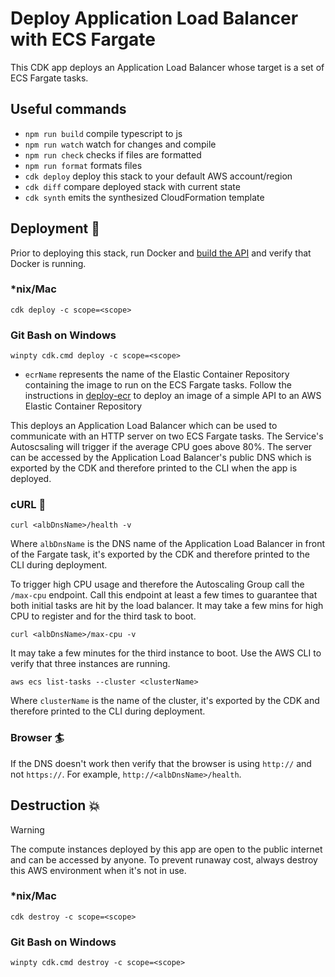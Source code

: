 # Deploy Application Load Balancer with ECS Fargate

This CDK app deploys an Application Load Balancer whose target is a set of ECS Fargate tasks.

## Useful commands

- `npm run build` compile typescript to js
- `npm run watch` watch for changes and compile
- `npm run check` checks if files are formatted
- `npm run format` formats files
- `cdk deploy` deploy this stack to your default AWS account/region
- `cdk diff` compare deployed stack with current state
- `cdk synth` emits the synthesized CloudFormation template

## Deployment :rocket:

Prior to deploying this stack, run Docker and [build the API](../api/README.md) and verify that Docker is running.

### \*nix/Mac

```console
cdk deploy -c scope=<scope>
```

### Git Bash on Windows

```console
winpty cdk.cmd deploy -c scope=<scope>
```

- `ecrName` represents the name of the Elastic Container Repository containing the image to run on the ECS Fargate tasks. Follow the instructions in [deploy-ecr](../deploy-ecr/README.md) to deploy an image of a simple API to an AWS Elastic Container Repository

This deploys an Application Load Balancer which can be used to communicate with an HTTP server on two ECS Fargate tasks. The Service's Autoscsaling will trigger if the average CPU goes above 80%. The server can be accessed by the Application Load Balancer's public DNS which is exported by the CDK and therefore printed to the CLI when the app is deployed.

### cURL :curling_stone:

```console
curl <albDnsName>/health -v
```

Where `albDnsName` is the DNS name of the Application Load Balancer in front of the Fargate task, it's exported by the CDK and therefore printed to the CLI during deployment.

To trigger high CPU usage and therefore the Autoscaling Group call the `/max-cpu` endpoint. Call this endpoint at least a few times to guarantee that both initial tasks are hit by the load balancer. It may take a few mins for high CPU to register and for the third task to boot.

```console
curl <albDnsName>/max-cpu -v
```

It may take a few minutes for the third instance to boot. Use the AWS CLI to verify that three instances are running.

```console
aws ecs list-tasks --cluster <clusterName>
```

Where `clusterName` is the name of the cluster, it's exported by the CDK and therefore printed to the CLI during deployment.

### Browser :surfer:

If the DNS doesn't work then verify that the browser is using `http://` and not `https://`. For example, `http://<albDnsName>/health`.

## Destruction :boom:

> [!WARNING]
> The compute instances deployed by this app are open to the public internet and can be accessed by anyone. To prevent runaway cost, always destroy this AWS environment when it's not in use.

### \*nix/Mac

```console
cdk destroy -c scope=<scope>
```

### Git Bash on Windows

```console
winpty cdk.cmd destroy -c scope=<scope>
```

